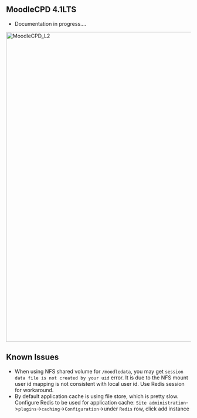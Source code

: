 ## MoodleCPD 4.1LTS 
* Documentation in progress....

<img width="847" alt="MoodleCPD_L2" src="https://github.com/ubc/moodle-docker/assets/86985864/bb61e8a3-866d-4f5e-8a62-1a900e874511">


## Known Issues

* When using NFS shared volume for `/moodledata`, you may get `session data file is not created by your uid` error. It is due to the NFS mount user id mapping is not consistent with local user id. Use Redis session for workaround.
* By default application cache is using file store, which is pretty slow. Configure Redis to be used for application cache: `Site administration`->`plugins`->`caching`->`Configuration`->under `Redis` row, click add instance
